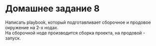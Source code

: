 # Домашнее задание 8
Написать playbook, который подготавливает сборочное и продовое окружение на 2-х нодах.  
На сборочной ноде производится сборка проекта, на продовой - запуск.